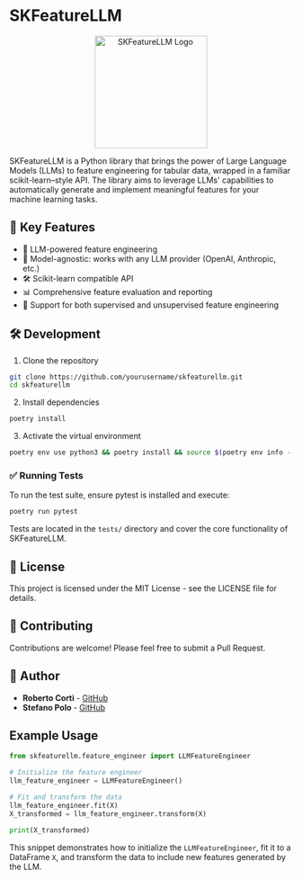 # SKFeatureLLM

<div align="center">
  <img src="docs/_static/logo.png" alt="SKFeatureLLM Logo" width="200"/>
</div>

SKFeatureLLM is a Python library that brings the power of Large Language Models (LLMs) to feature engineering for tabular data, wrapped in a familiar scikit-learn–style API. The library aims to leverage LLMs' capabilities to automatically generate and implement meaningful features for your machine learning tasks.

## 🌟 Key Features

- 🤖 LLM-powered feature engineering
- 🔌 Model-agnostic: works with any LLM provider (OpenAI, Anthropic, etc.)
- 🛠 Scikit-learn compatible API
- 📊 Comprehensive feature evaluation and reporting
- 🎯 Support for both supervised and unsupervised feature engineering


## 🛠 Development

1. Clone the repository
```bash
git clone https://github.com/yourusername/skfeaturellm.git
cd skfeaturellm
```

2. Install dependencies
```bash
poetry install
```

3. Activate the virtual environment
```bash
poetry env use python3 && poetry install && source $(poetry env info --path)/bin/activate
```

### ✅ Running Tests

To run the test suite, ensure pytest is installed and execute:

```bash
poetry run pytest
```

Tests are located in the `tests/` directory and cover the core functionality of SKFeatureLLM.


## 📄 License

This project is licensed under the MIT License - see the LICENSE file for details.

## 🤝 Contributing

Contributions are welcome! Please feel free to submit a Pull Request.

## 👤 Author

- **Roberto Corti** - [GitHub](https://github.com/RobertoCorti)
- **Stefano Polo** - [GitHub](https://github.com/stefano-polo)

## Example Usage

```python
from skfeaturellm.feature_engineer import LLMFeatureEngineer

# Initialize the feature engineer
llm_feature_engineer = LLMFeatureEngineer()

# Fit and transform the data
llm_feature_engineer.fit(X)
X_transformed = llm_feature_engineer.transform(X)

print(X_transformed)
```

This snippet demonstrates how to initialize the `LLMFeatureEngineer`, fit it to a DataFrame `X`, and transform the data to include new features generated by the LLM.
